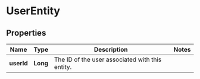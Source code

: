 

# UserEntity

## Properties

Name | Type | Description | Notes
------------ | ------------- | ------------- | -------------
**userId** | **Long** | The ID of the user associated with this entity. | 



